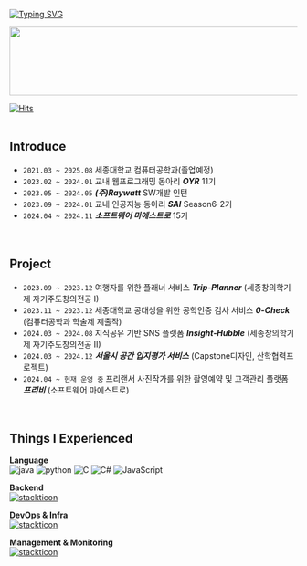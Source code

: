 [![Typing SVG](https://readme-typing-svg.demolab.com?font=Reddit+Mono&size=25&pause=1000&color=F7C118&random=false&width=435&lines=Hello+%F0%9F%99%82%F0%9F%99%82%F0%9F%99%82)](https://git.io/typing-svg)  

<a href="https://github.com/devxb/gitanimals">
  <img src="https://render.gitanimals.org/lines/rheeri?pet-id=669777351868218963" width="1000" height="120"/>
</a>

[![Hits](https://hits.seeyoufarm.com/api/count/incr/badge.svg?url=https%3A%2F%2Fgithub.com%2Frheeri&count_bg=%23FBDBF3&title_bg=%23555555&icon=&icon_color=%23E7E7E7&title=hits&edge_flat=true)](https://hits.seeyoufarm.com)
<br/><br/>



## Introduce 
- `2021.03 ~ 2025.08` 세종대학교 컴퓨터공학과(졸업예정)
- `2023.02 ~ 2024.01` 교내 웹프로그래밍 동아리 _**OYR**_ 11기
- `2023.05 ~ 2024.05` _**(주)Raywatt**_ SW개발 인턴
- `2023.09 ~ 2024.01` 교내 인공지능 동아리 _**SAI**_ Season6-2기
- `2024.04 ~ 2024.11` _**소프트웨어 마에스트로**_ 15기
<br/><br/><br/>

## Project
- `2023.09 ~ 2023.12` 여행자를 위한 플래너 서비스 _**Trip-Planner**_ (세종창의학기제 자기주도창의전공 I)
- `2023.11 ~ 2023.12` 세종대학교 공대생을 위한 공학인증 검사 서비스 _**0-Check**_ (컴퓨터공학과 학술제 제출작)
- `2024.03 ~ 2024.08` 지식공유 기반 SNS 플랫폼 _**Insight-Hubble**_ (세종창의학기제 자기주도창의전공 II)
- `2024.03 ~ 2024.12` _**서울시 공간 입지평가 서비스**_ (Capstone디자인, 산학협력프로젝트)
- `2024.04 ~ 현재 운영 중` 프리랜서 사진작가를 위한 촬영예약 및 고객관리 플랫폼 _**프리비**_ (소프트웨어 마에스트로)
<br/><br/><br/>

## Things I Experienced
**Language** 
<br>
![java](https://img.shields.io/badge/-java-007396?style=for-the-badge&logo=java&logoColor=white)
![python](https://img.shields.io/badge/-python-3776AB?style=for-the-badge&logo=python&logoColor=white)
![C](https://img.shields.io/badge/-C-A8B9CC?style=for-the-badge&logo=C&logoColor=white)
![C#](https://img.shields.io/badge/-csharp-512BD4?style=for-the-badge&logo=csharp&logoColor=white)
![JavaScript](https://img.shields.io/badge/-JavaScript-F7DF1E?style=for-the-badge&logo=javascript&logoColor=white)

**Backend**
<br>
[![stackticon](https://firebasestorage.googleapis.com/v0/b/stackticon-81399.appspot.com/o/images%2F1736750645499?alt=media&token=525d7dec-73d0-4ffd-8a4d-3300caf25f29)](https://github.com/msdio/stackticon)

**DevOps & Infra**
<br>
[![stackticon](https://firebasestorage.googleapis.com/v0/b/stackticon-81399.appspot.com/o/images%2F1736750978209?alt=media&token=049a3df4-d184-4613-af19-6014ed476df1)](https://github.com/msdio/stackticon)

**Management & Monitoring**
<br>
[![stackticon](https://firebasestorage.googleapis.com/v0/b/stackticon-81399.appspot.com/o/images%2F1736751029363?alt=media&token=bd53cfe8-4871-48ec-b190-d718114b9ea6)](https://github.com/msdio/stackticon)
